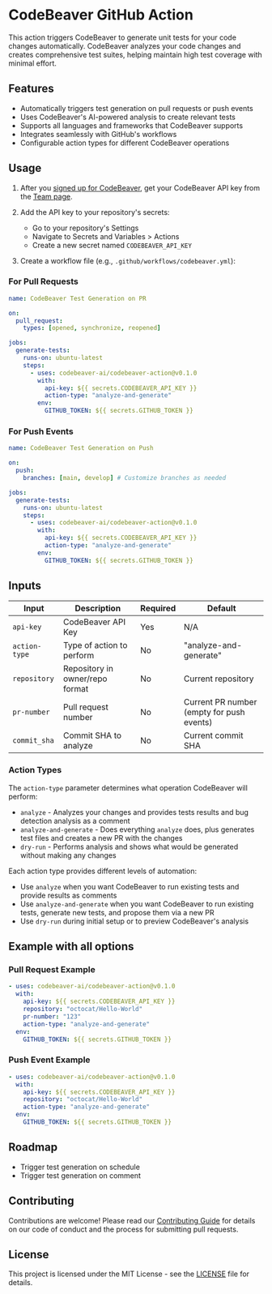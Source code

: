 # CodeBeaver GitHub Action

This action triggers CodeBeaver to generate unit tests for your code changes automatically. CodeBeaver analyzes your code changes and creates comprehensive test suites, helping maintain high test coverage with minimal effort.

## Features

- Automatically triggers test generation on pull requests or push events
- Uses CodeBeaver's AI-powered analysis to create relevant tests
- Supports all languages and frameworks that CodeBeaver supports
- Integrates seamlessly with GitHub's workflows
- Configurable action types for different CodeBeaver operations

## Usage

1. After you [signed up for CodeBeaver](https://app.codebeaver.ai/login), get your CodeBeaver API key from the [Team page](https://app.codebeaver.ai/team).

2. Add the API key to your repository's secrets:

   - Go to your repository's Settings
   - Navigate to Secrets and Variables > Actions
   - Create a new secret named `CODEBEAVER_API_KEY`

3. Create a workflow file (e.g., `.github/workflows/codebeaver.yml`):

### For Pull Requests

```yaml
name: CodeBeaver Test Generation on PR

on:
  pull_request:
    types: [opened, synchronize, reopened]

jobs:
  generate-tests:
    runs-on: ubuntu-latest
    steps:
      - uses: codebeaver-ai/codebeaver-action@v0.1.0
        with:
          api-key: ${{ secrets.CODEBEAVER_API_KEY }}
          action-type: "analyze-and-generate"
        env:
          GITHUB_TOKEN: ${{ secrets.GITHUB_TOKEN }}
```

### For Push Events

```yaml
name: CodeBeaver Test Generation on Push

on:
  push:
    branches: [main, develop] # Customize branches as needed

jobs:
  generate-tests:
    runs-on: ubuntu-latest
    steps:
      - uses: codebeaver-ai/codebeaver-action@v0.1.0
        with:
          api-key: ${{ secrets.CODEBEAVER_API_KEY }}
          action-type: "analyze-and-generate"
        env:
          GITHUB_TOKEN: ${{ secrets.GITHUB_TOKEN }}
```

## Inputs

| Input         | Description                     | Required | Default                                   |
| ------------- | ------------------------------- | -------- | ----------------------------------------- |
| `api-key`     | CodeBeaver API Key              | Yes      | N/A                                       |
| `action-type` | Type of action to perform       | No       | "analyze-and-generate"                    |
| `repository`  | Repository in owner/repo format | No       | Current repository                        |
| `pr-number`   | Pull request number             | No       | Current PR number (empty for push events) |
| `commit_sha`  | Commit SHA to analyze           | No       | Current commit SHA                        |

### Action Types

The `action-type` parameter determines what operation CodeBeaver will perform:

- `analyze` - Analyzes your changes and provides tests results and bug detection analysis as a comment
- `analyze-and-generate` - Does everything `analyze` does, plus generates test files and creates a new PR with the changes
- `dry-run` - Performs analysis and shows what would be generated without making any changes

Each action type provides different levels of automation:

- Use `analyze` when you want CodeBeaver to run existing tests and provide results as comments
- Use `analyze-and-generate` when you want CodeBeaver to run existing tests, generate new tests, and propose them via a new PR
- Use `dry-run` during initial setup or to preview CodeBeaver's analysis

## Example with all options

### Pull Request Example

```yaml
- uses: codebeaver-ai/codebeaver-action@v0.1.0
  with:
    api-key: ${{ secrets.CODEBEAVER_API_KEY }}
    repository: "octocat/Hello-World"
    pr-number: "123"
    action-type: "analyze-and-generate"
  env:
    GITHUB_TOKEN: ${{ secrets.GITHUB_TOKEN }}
```

### Push Event Example

```yaml
- uses: codebeaver-ai/codebeaver-action@v0.1.0
  with:
    api-key: ${{ secrets.CODEBEAVER_API_KEY }}
    repository: "octocat/Hello-World"
    action-type: "analyze-and-generate"
  env:
    GITHUB_TOKEN: ${{ secrets.GITHUB_TOKEN }}
```

## Roadmap

- Trigger test generation on schedule
- Trigger test generation on comment

## Contributing

Contributions are welcome! Please read our [Contributing Guide](CONTRIBUTING.md) for details on our code of conduct and the process for submitting pull requests.

## License

This project is licensed under the MIT License - see the [LICENSE](LICENSE) file for details.
